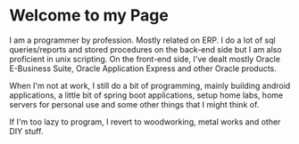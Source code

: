 
# Welcome to my Page

I am a programmer by profession. Mostly related on ERP. I do a lot of sql queries/reports and stored procedures on the back-end side but I am also proficient in unix scripting. On the front-end side, I've dealt mostly Oracle E-Business Suite, Oracle Application Express and other Oracle products.

When I'm not at work, I still do a bit of programming, mainly building android applications, a little bit of spring boot applications, setup home labs, home servers for personal use and some other things that I might think of.

If I'm too lazy to program, I revert to woodworking, metal works and other DIY stuff. 
